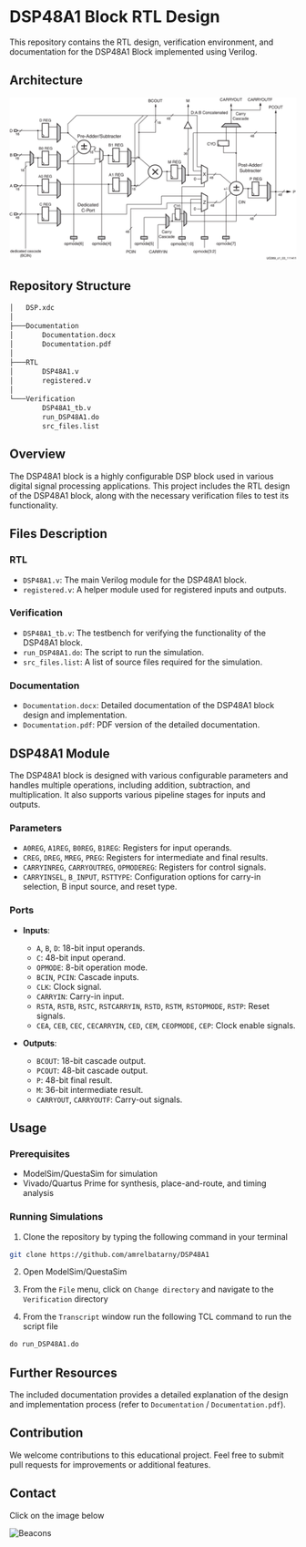 # DSP48A1 Block RTL Design

This repository contains the RTL design, verification environment, and documentation for the DSP48A1 Block implemented using Verilog.

## Architecture
![DSP48A1-Slice](Documentation/DSP48A1-Slice.png)

## Repository Structure

```
│   DSP.xdc
│
├───Documentation
│       Documentation.docx
│       Documentation.pdf
│
├───RTL
│       DSP48A1.v
│       registered.v
│
└───Verification
        DSP48A1_tb.v                                                                                                                                                                
        run_DSP48A1.do
        src_files.list
```

## Overview

The DSP48A1 block is a highly configurable DSP block used in various digital signal processing applications. This project includes the RTL design of the DSP48A1 block, along with the necessary verification files to test its functionality.

## Files Description

### RTL
- `DSP48A1.v`: The main Verilog module for the DSP48A1 block.
- `registered.v`: A helper module used for registered inputs and outputs.

### Verification
- `DSP48A1_tb.v`: The testbench for verifying the functionality of the DSP48A1 block.
- `run_DSP48A1.do`: The script to run the simulation.
- `src_files.list`: A list of source files required for the simulation.

### Documentation
- `Documentation.docx`: Detailed documentation of the DSP48A1 block design and implementation.
- `Documentation.pdf`: PDF version of the detailed documentation.

## DSP48A1 Module

The DSP48A1 block is designed with various configurable parameters and handles multiple operations, including addition, subtraction, and multiplication. It also supports various pipeline stages for inputs and outputs.

### Parameters
- `A0REG`, `A1REG`, `B0REG`, `B1REG`: Registers for input operands.
- `CREG`, `DREG`, `MREG`, `PREG`: Registers for intermediate and final results.
- `CARRYINREG`, `CARRYOUTREG`, `OPMODEREG`: Registers for control signals.
- `CARRYINSEL`, `B_INPUT`, `RSTTYPE`: Configuration options for carry-in selection, B input source, and reset type.

### Ports
- **Inputs**:
  - `A`, `B`, `D`: 18-bit input operands.
  - `C`: 48-bit input operand.
  - `OPMODE`: 8-bit operation mode.
  - `BCIN`, `PCIN`: Cascade inputs.
  - `CLK`: Clock signal.
  - `CARRYIN`: Carry-in input.
  - `RSTA`, `RSTB`, `RSTC`, `RSTCARRYIN`, `RSTD`, `RSTM`, `RSTOPMODE`, `RSTP`: Reset signals.
  - `CEA`, `CEB`, `CEC`, `CECARRYIN`, `CED`, `CEM`, `CEOPMODE`, `CEP`: Clock enable signals.

- **Outputs**:
  - `BCOUT`: 18-bit cascade output.
  - `PCOUT`: 48-bit cascade output.
  - `P`: 48-bit final result.
  - `M`: 36-bit intermediate result.
  - `CARRYOUT`, `CARRYOUTF`: Carry-out signals.

## Usage

### Prerequisites

- ModelSim/QuestaSim for simulation
- Vivado/Quartus Prime for synthesis, place-and-route, and timing analysis

### Running Simulations

1. Clone the repository by typing the following command in your terminal
```bash
git clone https://github.com/amrelbatarny/DSP48A1
```
2. Open ModelSim/QuestaSim

3. From the `File` menu, click on `Change directory` and navigate to the `Verification` directory

4. From the `Transcript` window run the following TCL command to run the script file
```tcl
do run_DSP48A1.do
```


## Further Resources

The included documentation provides a detailed explanation of the design and implementation process (refer to `Documentation` / `Documentation.pdf`).

## Contribution

We welcome contributions to this educational project. Feel free to submit pull requests for improvements or additional features.

## Contact

Click on the image below

<a href="https://beacons.ai/amrelbatarny" target="_blank">
  <img align="left" alt="Beacons" width="180px" src="https://www.colormango.com/development/boxshot/beacons-ai_154511.png" />
</a> 
<br>

